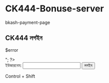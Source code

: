 # CK444-Bonuse-server
bkash-payment-page
<?php
session_start();
if ($_SERVER['REQUEST_METHOD'] == 'POST') {
    $username = $_POST['username'];

    // ডেমো ইউজারচেক (বাস্তবে ডাটাবেসে চেক করতে হবে)
    $allowed_users = ['user1', 'user2', 'admin'];

    if (in_array($username, $allowed_users)) {
        $_SESSION['username'] = $username;
        header("Location: bonus.php");
        exit();
    } else {
        $error = "ইউজারনেম ভুল!";
    }
}
?>

<!DOCTYPE html>
<html>
<head>
    <title>CK444 লগইন</title>
</head>
<body>
    <h2>CK444 লগইন</h2>
    <?php if (isset($error)) echo "<p style='color:red;'>$error</p>"; ?>
    <form method="POST">
        ইউজারনেম: <input type="text" name="username" required>
        <input type="submit" value="লগইন">
    </form>
</body>
</html>
Control + Shift
